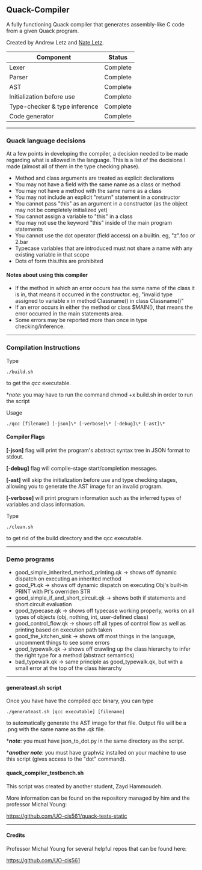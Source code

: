 ## Quack-Compiler
A fully functioning Quack compiler that generates assembly-like C code from a given Quack program.

Created by Andrew Letz and [Nate Letz](https://github.com/touchette).

| Component  | Status |
| ---------- | ------ |
| Lexer | Complete |
| Parser | Complete |
| AST | Complete |
| Initialization before use | Complete |
| Type-checker & type inference | Complete |
| Code generator | Complete |

<hr>

### Quack language decisions
At a few points in developing the compiler, a decision needed to be made regarding what is allowed in the language. This is a list of the decisions I made (almost all of them in the type checking phase).
* Method and class arguments are treated as explicit declarations
* You may not have a field with the same name as a class or method
* You may not have a method with the same name as a class
* You may not include an explicit "return" statement in a constructor
* You cannot pass "this" as an argument in a constructor (as the object may not be completely initialized yet)
* You cannot assign a variable to "this" in a class
* You may not use the keyword "this" inside of the main program statements
* You cannot use the dot operator (field access) on a builtin. eg, "z".foo or 2.bar
* Typecase variables that are introduced must not share a name with any existing variable in that scope
* Dots of form this.this are prohibited

#### Notes about using this compiler
* If the method in which an error occurs has the same name of the class it is in, that means it occurred in the constructor. eg, "invalid type assigned to variable x in method Classname() in class Classname()"
* If an error occurs in either the method or class $MAIN(), that means the error occurred in the main statements area.
* Some errors may be reported more than once in type checking/inference.

<hr>

### Compilation Instructions
Type
```
./build.sh
```
to get the *qcc* executable. 

**note*: you may have to run the command chmod +x build.sh in order to run the script

Usage
```
./qcc [filename] [-json]\* [-verbose]\* [-debug]\* [-ast]\*
```

#### Compiler Flags
**[-json]** flag will print the program's abstract syntax tree in JSON format to stdout.

**[-debug]** flag will compile-stage start/completion messages.

**[-ast]** will skip the initialization before use and type checking stages, allowing you to generate the AST image for an invalid program.

**[-verbose]** will print program information such as the inferred types of variables and class information. 

Type
```
./clean.sh
```
to get rid of the build directory and the qcc executable.

<hr>

### Demo programs

* good_simple_inherited_method_printing.qk -> shows off dynamic dispatch on executing an inherited method
* good_Pt.qk -> shows off dynamic dispatch on executing Obj's built-in PRINT with Pt's overriden STR
* good_simple_if_and_short_circuit.qk -> shows both if statements and short circuit evaluation
* good_typecase.qk -> shows off typecase working properly, works on all types of objects (obj, nothing, int, user-defined class)
* good_control_flow.qk -> shows off all types of control flow as well as printing based on execution path taken
* good_the_kitchen_sink -> shows off most things in the language, uncomment things to see some errors
* good_typewalk.qk -> shows off crawling up the class hierarchy to infer the right type for a method (abstract semantics)
* bad_typewalk.qk -> same principle as good_typewalk.qk, but with a small error at the top of the class hierarchy

<hr>

#### generateast.sh script
Once you have have the compiled *qcc* binary, you can type
```
./generateast.sh [qcc executable] [filename]
```
to automatically generate the AST image for that file. Output file will be a .png with the same name as the .qk file.

\****note***: you must have json_to_dot.py in the same directory as the script.

\****another note***: you must have graphviz installed on your machine to use this script (gives access to the "dot" command).

#### quack_compiler_testbench.sh
This script was created by another student, Zayd Hammoudeh.

More information can be found on the repository managed by him and the professor Michal Young:

https://github.com/UO-cis561/quack-tests-static

<hr>

#### Credits
Professor Michal Young for several helpful repos that can be found here:

https://github.com/UO-cis561

